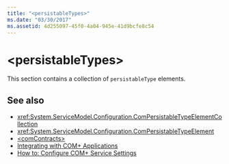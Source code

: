 ```yaml
---
title: "<persistableTypes>"
ms.date: "03/30/2017"
ms.assetid: 4d255097-45f0-4a04-945e-41d9bcfe8c54
---
```

# \<persistableTypes>
This section contains a collection of `persistableType` elements.  
  
## See also

- <xref:System.ServiceModel.Configuration.ComPersistableTypeElementCollection>
- <xref:System.ServiceModel.Configuration.ComPersistableTypeElement>
- [\<comContracts>](comcontracts.md)
- [Integrating with COM+ Applications](../../../wcf/feature-details/integrating-with-com-plus-applications.md)
- [How to: Configure COM+ Service Settings](../../../wcf/feature-details/how-to-configure-com-service-settings.md)
